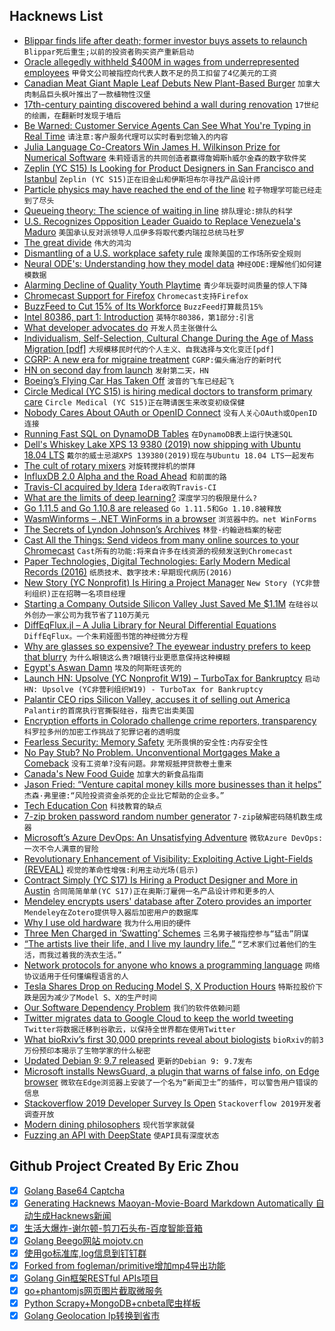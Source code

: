 ## Hacknews List


- [Blippar finds life after death; former investor buys assets to relaunch](https://techcrunch.com/2019/01/23/blippar-finds-life-after-death-as-former-investor-buys-assets-to-relaunch-ar-startup/)  `Blippar死后重生;以前的投资者购买资产重新启动`
- [Oracle allegedly withheld $400M in wages from underrepresented employees](https://techcrunch.com/2019/01/22/oracle-discrimination-400-million/)  `甲骨文公司被指控向代表人数不足的员工扣留了4亿美元的工资`
- [Canadian Meat Giant Maple Leaf Debuts New Plant-Based Burger](https://www.bloomberg.com/news/articles/2019-01-23/canadian-meat-giant-maple-leaf-debuts-new-plant-based-burger)  `加拿大肉制品巨头枫叶推出了一款植物性汉堡`
- [17th-century painting discovered behind a wall during renovation](https://www.nytimes.com/2019/01/21/fashion/the-treasure-behind-the-wall.html)  `17世纪的绘画，在翻新时发现于墙后`
- [Be Warned: Customer Service Agents Can See What You&#39;re Typing in Real Time](https://gizmodo.com/be-warned-customer-service-agents-can-see-what-youre-t-1830688119)  `请注意:客户服务代理可以实时看到您输入的内容`
- [Julia Language Co-Creators Win James H. Wilkinson Prize for Numerical Software](https://sinews.siam.org/Details-Page/january-prize-spotlight-jeff-bezanson-steven-l-brunton-jack-dongarra-stefan-karpinski-and-viral-b-shah)  `朱莉娅语言的共同创造者赢得詹姆斯h威尔金森的数字软件奖`
- [Zeplin (YC S15) Is Looking for Product Designers in San Francisco and Istanbul](https://zeplin.io/careers)  `Zeplin (YC S15)正在旧金山和伊斯坦布尔寻找产品设计师`
- [Particle physics may have reached the end of the line](http://backreaction.blogspot.com/2019/01/particle-physics-may-have-reached-end.html?m=1)  `粒子物理学可能已经走到了尽头`
- [Queueing theory: The science of waiting in line](https://www.johndcook.com/blog/2019/01/23/queueing/)  `排队理论:排队的科学`
- [U.S. Recognizes Opposition Leader Guaido to Replace Venezuela&#39;s Maduro](https://text.npr.org/s.php?sId=687643405)  `美国承认反对派领导人瓜伊多将取代委内瑞拉总统马杜罗`
- [The great divide](https://css-tricks.com/the-great-divide/)  `伟大的鸿沟`
- [Dismantling of a U.S. workplace safety rule](https://www.reuters.com/investigates/special-report/usa-beryllium-rule/)  `废除美国的工作场所安全规则`
- [Neural ODE&#39;s: Understanding how they model data](https://jontysinai.github.io/jekyll/update/2019/01/18/understanding-neural-odes.html)  `神经ODE:理解他们如何建模数据`
- [Alarming Decline of Quality Youth Playtime](https://houseoflawandorder.com/the-alarming-decline-of-quality-youth-playtime/)  `青少年玩耍时间质量的惊人下降`
- [Chromecast Support for Firefox](https://hensm.github.io/fx_cast/)  `Chromecast支持Firefox`
- [BuzzFeed to Cut 15% of Its Workforce](https://www.wsj.com/articles/buzzfeed-to-cut-15-of-its-workforce-11548286211)  `BuzzFeed打算裁员15%`
- [Intel 80386, part 1: Introduction](https://blogs.msdn.microsoft.com/oldnewthing/20190121-00/?p=100745)  `英特尔80386，第1部分:引言`
- [What developer advocates do](https://www.keyvalues.com/blog/what-exactly-do-developer-advocates-do?)  `开发人员主张做什么`
- [Individualism, Self-Selection, Cultural Change During the Age of Mass Migration [pdf]](https://annesofiebeckknudsen.com/wp-content/uploads/2019/01/thosewhostayed.pdf)  `大规模移民时代的个人主义、自我选择与文化变迁[pdf]`
- [CGRP: A new era for migraine treatment](https://www.health.harvard.edu/blog/cgrp-new-era-migraine-treatment-2018030513315)  `CGRP:偏头痛治疗的新时代`
- [HN on second day from launch](https://web.archive.org/web/20070221033032/https://news.ycombinator.com/)  `发射第二天，HN`
- [Boeing’s Flying Car Has Taken Off](https://www.bloomberg.com/news/articles/2019-01-23/boeing-s-flying-car-takes-off-to-show-a-glimpse-of-the-future)  `波音的飞车已经起飞`
- [Circle  Medical (YC S15) is hiring medical doctors to transform primary care](https://jobs.lever.co/circlemedical/1d70e823-df86-4723-bd0d-36fd41aa7dd9?lever-origin=applied&amp;lever-source%5B%5D=HACKERNEWS)  `Circle Medical (YC S15)正在聘请医生来改变初级保健`
- [Nobody Cares About OAuth or OpenID Connect](https://developer.okta.com/blog/2019/01/23/nobody-cares-about-oauth-or-openid-connect)  `没有人关心OAuth或OpenID连接`
- [Running Fast SQL on DynamoDB Tables](https://rockset.com/blog/running-fast-sql-on-dynamodb-tables/)  `在DynamoDB表上运行快速SQL`
- [Dell&#39;s Whiskey Lake XPS 13 9380 (2019) now shipping with Ubuntu 18.04 LTS](https://bartongeorge.io/2019/01/23/the-new-dell-xps-13-developer-edition-now-available-in-the-us-europe-and-canada/)  `戴尔的威士忌湖XPS 139380(2019)现在与Ubuntu 18.04 LTS一起发布`
- [The cult of rotary mixers](https://www.residentadvisor.net/features/3275)  `对旋转搅拌机的崇拜`
- [InfluxDB 2.0 Alpha and the Road Ahead](https://www.influxdata.com/blog/influxdb-2-0-alpha-release-and-the-road-ahead/)  `和前面的路`
- [Travis-CI acquired by Idera](https://blog.travis-ci.com/2019-01-23-travis-ci-joins-idera-inc)  `Idera收购Travis-CI`
- [What are the limits of deep learning?](https://www.pnas.org/content/116/4/1074)  `深度学习的极限是什么?`
- [Go 1.11.5 and Go 1.10.8 are released](https://groups.google.com/forum/m/#!topic/golang-announce/mVeX35iXuSw)  `Go 1.11.5和Go 1.10.8被释放`
- [WasmWinforms – .NET WinForms in a browser](https://github.com/roozbehid/WasmWinforms)  `浏览器中的。net WinForms`
- [The Secrets of Lyndon Johnson’s Archives](https://www.newyorker.com/magazine/2019/01/28/the-secrets-of-lyndon-johnsons-archives)  `林登·约翰逊档案的秘密`
- [Cast All the Things: Send videos from many online sources to your Chromecast](https://github.com/skorokithakis/catt/#cast-all-the-things)  `Cast所有的功能:将来自许多在线资源的视频发送到Chromecast`
- [Paper Technologies, Digital Technologies: Early Modern Medical Records (2016)](https://www.people.hps.cam.ac.uk/index/teaching-officers/kassell/paper-technologies)  `纸质技术、数字技术:早期现代病历(2016)`
- [New Story (YC Nonprofit) Is Hiring a Project Manager](https://newstorycharity.org/careers/pm)  `New Story (YC非营利组织)正在招聘一名项目经理`
- [Starting a Company Outside Silicon Valley Just Saved Me $1.1M](https://blog.getcrossbeam.com/vc-arbitrage)  `在硅谷以外创办一家公司为我节省了110万美元`
- [DiffEqFlux.jl – A Julia Library for Neural Differential Equations](https://julialang.org/blog/2019/01/fluxdiffeq)  `DiffEqFlux。一个朱莉娅图书馆的神经微分方程`
- [Why are glasses so expensive? The eyewear industry prefers to keep that blurry](https://www.latimes.com/business/lazarus/la-fi-lazarus-why-are-eyeglasses-so-expensive-20190122-story.html#nws=mcnewsletter)  `为什么眼镜这么贵?眼镜行业更愿意保持这种模糊`
- [Egypt&#39;s Aswan Damn](https://unintendedconsequenc.es/egypts-aswan-damn/)  `埃及的阿斯旺该死的`
- [Launch HN: Upsolve (YC Nonprofit W19) – TurboTax for Bankruptcy](item?id=18980861)  `启动HN: Upsolve (YC非营利组织W19) - TurboTax for Bankruptcy`
- [Palantir CEO rips Silicon Valley, accuses it of selling out America](https://www.cnbc.com/2019/01/23/palantir-ceo-rips-silicon-valley-peers-for-sowing-seeds-of-division.html)  `Palantir的首席执行官撕裂硅谷，指责它出卖美国`
- [Encryption efforts in Colorado challenge crime reporters, transparency](https://www.cjr.org/united_states_project/police-scanner-encryption.php)  `科罗拉多州的加密工作挑战了犯罪记者的透明度`
- [Fearless Security: Memory Safety](https://hacks.mozilla.org/2019/01/fearless-security-memory-safety/)  `无所畏惧的安全性:内存安全性`
- [No Pay Stub? No Problem. Unconventional Mortgages Make a Comeback](https://www.wsj.com/articles/no-pay-stub-no-problem-unconventional-mortgages-make-a-comeback-11548239400)  `没有工资单?没有问题。非常规抵押贷款卷土重来`
- [Canada&#39;s New Food Guide](https://food-guide.canada.ca/en/)  `加拿大的新食品指南`
- [Jason Fried: “Venture capital money kills more businesses than it helps”](https://www.recode.net/2019/1/23/18193685/venture-capital-money-kills-more-businesses-than-it-helps-says-basecamp-ceo-jason-fried)  `杰森·弗里德:“风险投资资金杀死的企业比它帮助的企业多。”`
- [Tech Education Con](https://jacobinmag.com/2019/01/stem-coding-bootcamp-education-scam-philanthropy)  `科技教育的缺点`
- [7-zip broken password random number generator](https://threadreaderapp.com/thread/1087848040583626753.html)  `7-zip破解密码随机数生成器`
- [Microsoft’s Azure DevOps: An Unsatisfying Adventure](https://toxicbakery.github.io/vsts-devops/microsoft-devops-ci/)  `微软Azure DevOps:一次不令人满意的冒险`
- [Revolutionary Enhancement of Visibility: Exploiting Active Light-Fields (REVEAL)](https://www.darpa.mil/program/revolutionary-enhancement-of-visibility-by-exploiting-active-light-fields)  `视觉的革命性增强:利用主动光场(启示)`
- [Contract Simply (YC S17) Is Hiring a Product Designer and More in Austin](https://hire.withgoogle.com/public/jobs/contractsimplycom)  `合同简简单单(YC S17)正在奥斯汀雇佣一名产品设计师和更多的人`
- [Mendeley encrypts users&#39; database after Zotero provides an importer](https://www.zotero.org/support/kb/mendeley_import)  `Mendeley在Zotero提供导入器后加密用户的数据库`
- [Why I use old hardware](https://drewdevault.com/2019/01/23/Why-I-use-old-hardware.html?)  `我为什么用旧的硬件`
- [Three Men Charged in ‘Swatting’ Schemes](https://www.justice.gov/usao-cdca/pr/three-men-charged-swatting-schemes-which-admitted-hoax-maker-targeted-individuals)  `三名男子被指控参与“猛击”阴谋`
- [“The artists live their life, and I live my laundry life.”](https://www.nytimes.com/2019/01/22/arts/music/tour-laundry-hans-juergen-topf.html)  `“艺术家们过着他们的生活，而我过着我的洗衣生活。”`
- [Network protocols for anyone who knows a programming language](https://www.destroyallsoftware.com/compendium/network-protocols?share_key=97d3ba4c24d21147)  `网络协议适用于任何懂编程语言的人`
- [Tesla Shares Drop on Reducing Model S, X Production Hours](https://www.bloomberg.com/news/articles/2019-01-23/tesla-reduces-model-s-model-x-production-hours-shares-drop)  `特斯拉股价下跌是因为减少了Model S、X的生产时间`
- [Our Software Dependency Problem](https://research.swtch.com/deps)  `我们的软件依赖问题`
- [Twitter migrates data to Google Cloud to keep the world tweeting](https://cloud.google.com/twitter/)  `Twitter将数据迁移到谷歌云，以保持全世界都在使用Twitter`
- [What bioRxiv’s first 30,000 preprints reveal about biologists](https://www.nature.com/articles/d41586-019-00199-6)  `bioRxiv的前3万份预印本揭示了生物学家的什么秘密`
- [Updated Debian 9: 9.7 released](https://www.debian.org/News/2019/20190123)  `更新的Debian 9: 9.7发布`
- [Microsoft installs NewsGuard, a plugin that warns of false info, on Edge browser](http://www.engadget.com/2019/01/23/microsoft-edge-mobile-fake-news/)  `微软在Edge浏览器上安装了一个名为“新闻卫士”的插件，可以警告用户错误的信息`
- [Stackoverflow 2019 Developer Survey Is Open](https://stackoverflow.blog/2019/01/23/our-2019-developer-survey-is-open-to-coders-everywhere/)  `Stackoverflow 2019开发者调查开放`
- [Modern dining philosophers](http://lucteo.ro/2018/12/28/modern-dining-philosophers/)  `现代哲学家就餐`
- [Fuzzing an API with DeepState](https://blog.trailofbits.com/2019/01/22/fuzzing-an-api-with-deepstate-part-1/)  `使API具有深度状态`

## Github Project Created By Eric Zhou

- [x] [Golang Base64 Captcha](https://github.com/mojocn/base64Captcha)
- [x] [Generating Hacknews Maoyan-Movie-Board Markdown Automatically 自动生成Hacknews新闻](https://github.com/dejavuzhou/md-genie)
- [x] [生活大爆炸-谢尔顿-剪刀石头布-百度智能音箱](https://github.com/mojocn/dueros-bang-game)
- [x] [Golang Beego网站 mojotv.cn](https://github.com/mojocn/www.mojotv.cn)
- [x] [使用go标准库,log信息到钉钉群](https://github.com/mojocn/dooger)
- [x] [Forked from fogleman/primitive增加mp4导出功能](https://github.com/mojocn/primitive)
- [x] [Golang Gin框架RESTful APIs项目](https://github.com/JJJJJJJerk/ezier-golang-web-api-framework)
- [x] [go+phantomjs网页图片截取微服务](https://github.com/mojocn/screen_shot)
- [x] [Python Scrapy+MongoDB+cnbeta爬虫样板](https://github.com/mojocn/scrapy_mongodb_boilerplate_cnbeta)
- [x] [Golang Geolocation Ip转换到省市](https://github.com/mojocn/ip2location)